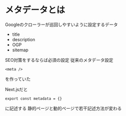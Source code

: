 # メタデータとは
Googleのクローラーが巡回しやすいように設定するデータ

* title
* description
* OGP
* sitemap

SEO対策をするならば必須の設定
従来のメタデータ設定

```
<meta />
```

を作っていた

Next.jsだと

```
export const metadata = {}
```

に記述する
静的ページと動的ページで若干記述方法が変わる
